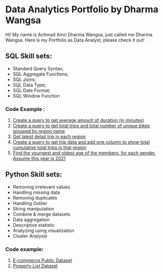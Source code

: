 # Data Analytics Portfolio by Dharma Wangsa
Hi! My name is Achmad Amri Dharma Wangsa, just called me Dharma Wangsa.
Here is my Portfolio as Data Analyst, please check it out!

## SQL Skill sets:

* Standard Query Syntax;  
* SQL Aggregate Functions; 
* SQL Joins; 
* SQL Data Type; 
* SQL Date Format; 
* SQL Window Function

### Code Example :
1. [Create a query to get average amount of duration (in minutes)](https://console.cloud.google.com/bigquery?sq=728375418378:2f353bc9b2d2443da123f553dcbebf39)
2. [Create a query to get total trips and total number of unique bikes grouped by region name](https://console.cloud.google.com/bigquery?sq=728375418378:9410dd528a914c0889df034b7e33a0bd)
3. [Get latest detail trip in each region](https://console.cloud.google.com/bigquery?sq=728375418378:e97e355ae2a9418b9caee60551b59c7a)
4. [Create a query to get trip data and add one column to show total cumulative total trips in that region](https://console.cloud.google.com/bigquery?sq=728375418378:a94b4dd6cb334ccbb1e24c9d2b049ee6)
5. [Find the youngest and oldest age of the members, for each gender. Assume this year is 2021](https://console.cloud.google.com/bigquery?sq=728375418378:1e54d76f6cb64d62b1457281a2c5d1be)


## Python Skill sets:
* Removing irrelevant values
* Handling missing data
* Removing duplicates
* Handling Outlier
* String manipulation
* Combine & merge datasets
* Data aggregation
* Descriptive statistic
* Analyzing using visualization
* Cluster Analysis

### Code example:
1. [E-commerce Public Dataset](https://github.com/DWply/Dharma-Wangsa-Data-Analytics-Portfolio/blob/5ee419b92ff6df15aa57794deb342f3ab5d08154/Ecommerce_Exploratory_Data_Analysis_Portfolio.ipynb)
2. [Property List Dataset](https://github.com/DWply/Dharma-Wangsa-Data-Analytics-Portfolio/blob/2810a39d82f417147960cb11ab6e5796f8312b9c/Property_List_Dataset_Portfolio.ipynb)
